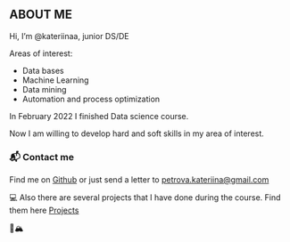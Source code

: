 ## ABOUT ME

Hi, I’m @kateriinaa, junior DS/DE

Areas of interest:
- Data bases
- Machine Learning
- Data mining
- Automation and process optimization

In February 2022 I finished Data science course. 

Now I am willing to develop hard and soft skills in my area of interest.

### 📬 Contact me

Find me on [Github](https://github.com/kateriinaa) or just send a letter to petrova.kateriina@gmail.com

💻 Also there are several projects that I have done during the course. Find them here [Projects](https://github.com/kateriinaa/Projects)

🌲🏔

<!---
kateriinaa/kateriinaa is a ✨ special ✨ repository because its `README.md` (this file) appears on your GitHub profile.
You can click the Preview link to take a look at your changes.
--->
